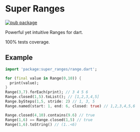 # Super Ranges

[![pub package](https://img.shields.io/pub/v/super_ranges.svg)](https://pub.dev/packages/super_ranges)

Powerful yet intuitive Ranges for dart.

100% tests coverage.

## Example

```dart
import 'package:super_ranges/range.dart';

for (final value in Range(0,10)) {
  print(value);
}
Range(3,7).forEach(print); // 3 4 5 6
Range.closed(1,5).toList(); // [1,2,3,4,5]
Range.bySteps(1,5, stride: 2) // 1, 3, 5
Range.named(start: 1, end: 6, closed: true) // 1,2,3,4,5,6

Range.closed(4,10).contains(9.6) // true
Range(1,6) == Range.closed(1,5) // true
Range(1,6).toString() // (1..<6)
```
